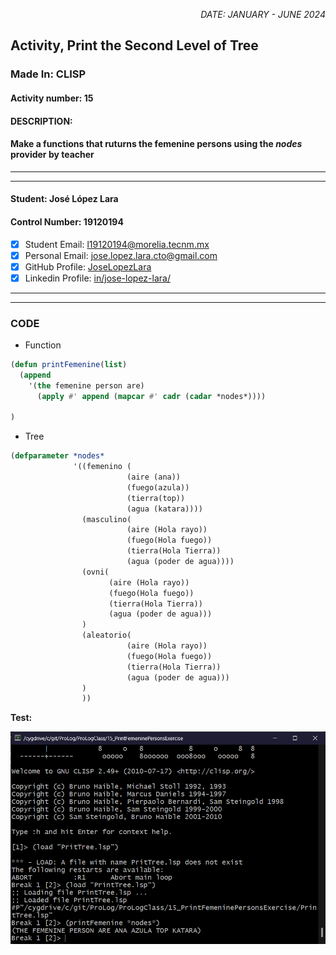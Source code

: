 <p style="text-align: right;"><em>DATE: JANUARY - JUNE 2024</em></p>

## **Activity, Print the Second Level of Tree**

### Made In: CLISP

#### Activity number: 15

#### **DESCRIPTION:**

#### Make a functions that ruturns the femenine persons using the *nodes* provider by teacher

________________________________________________________
________________________________________________________

#### Student: José López Lara

#### Control Number: 19120194

* [x] Student Email: <l19120194@morelia.tecnm.mx>
* [x] Personal Email: <jose.lopez.lara.cto@gmail.com>
* [x] GitHub Profile: [JoseLopezLara](https://github.com/JoseLopezLara)
* [x] Linkedin Profile: [in/jose-lopez-lara/](https://www.linkedin.com/in/jose-lopez-lara/)

________________________________________________________
________________________________________________________

### **CODE**

* Function

```lisp
(defun printFemenine(list)
  (append 
    '(the femenine person are) 
      (apply #' append (mapcar #' cadr (cadar *nodes*))))
   
)
```

* Tree

```lisp
(defparameter *nodes*  
              '((femenino (
                          (aire (ana))       
                          (fuego(azula))       
                          (tierra(top))       
                          (agua (katara))))
                (masculino(
                          (aire (Hola rayo))       
                          (fuego(Hola fuego))       
                          (tierra(Hola Tierra))       
                          (agua (poder de agua))))
                (ovni(
                      (aire (Hola rayo))       
                      (fuego(Hola fuego))       
                      (tierra(Hola Tierra))       
                      (agua (poder de agua)))
                )
                (aleatorio(
                          (aire (Hola rayo))       
                          (fuego(Hola fuego))       
                          (tierra(Hola Tierra))       
                          (agua (poder de agua)))
                )
                ))
```

**Test:**

![image](test.png)
